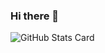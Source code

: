 ### Hi there 👋

![GitHub Stats Card](https://github-readme-stats.vercel.app/api?username=kanade-k-1228)
